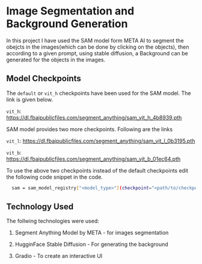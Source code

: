 
# Image Segmentation and Background Generation

In this project I have used the SAM model form META AI to segment the obejcts in the images(which can be done by clicking on the objects), then according to a given prompt, using stable diffusion, a Background can be generated for the objects in the images.


## Model Checkpoints

The ```default``` or ```vit_h``` checkpoints have been used for the SAM model. The link is given below.

```vit_h```: https://dl.fbaipublicfiles.com/segment_anything/sam_vit_h_4b8939.pth

SAM model provides two more checkpoints. Following are the links

```vit_l```: https://dl.fbaipublicfiles.com/segment_anything/sam_vit_l_0b3195.pth

```vit_b```: https://dl.fbaipublicfiles.com/segment_anything/sam_vit_b_01ec64.pth

To use the above two checkpoints instead of the default checkpoints edit the following code snippet in the code.

```bash
  sam = sam_model_registry["<model_type>"](checkpoint="<path/to/checkpoint>")
```
## Technology Used

The follwing technologies were used:

1. Segment Anything Model by META - for images segmentation

2. HugginFace Stable Diffusion - For generating the background

3. Gradio - To create an interactive UI


